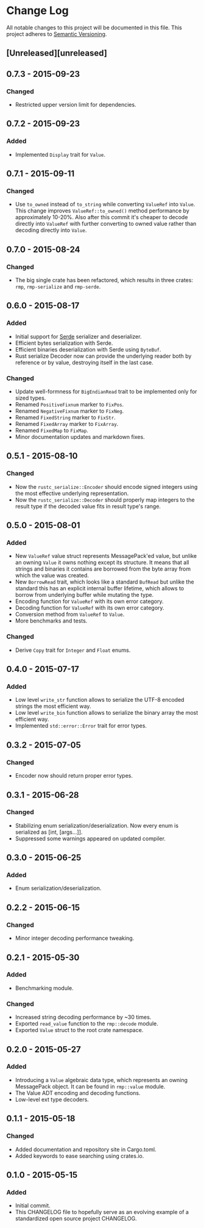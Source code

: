 # Change Log
All notable changes to this project will be documented in this file.
This project adheres to [Semantic Versioning](http://semver.org/).

## [Unreleased][unreleased]

## 0.7.3 - 2015-09-23
### Changed
- Restricted upper version limit for dependencies.

## 0.7.2 - 2015-09-23
### Added
- Implemented `Display` trait for `Value`.

## 0.7.1 - 2015-09-11
### Changed
- Use `to_owned` instead of `to_string` while converting `ValueRef` into `Value`.
  This change improves `ValueRef::to_owned()` method performance by approximately 10-20%.
  Also after this commit it's cheaper to decode directly into `ValueRef` with further converting to owned value rather
  than decoding directly into `Value`.

## 0.7.0 - 2015-08-24
### Changed
- The big single crate has been refactored, which results in three crates: `rmp`, `rmp-serialize` and `rmp-serde`.

## 0.6.0 - 2015-08-17
### Added
- Initial support for [Serde](https://github.com/serde-rs/serde) serializer and deserializer.
- Efficient bytes serialization with Serde.
- Efficient binaries deserialization with Serde using `ByteBuf`.
- Rust serialize Decoder now can provide the underlying reader both by reference or by value, destroying itself in the
  last case.

### Changed
- Update well-formness for `BigEndianRead` trait to be implemented only for sized types.
- Renamed `PositiveFixnum` marker to `FixPos`.
- Renamed `NegativeFixnum` marker to `FixNeg`.
- Renamed `FixedString` marker to `FixStr`.
- Renamed `FixedArray` marker to `FixArray`.
- Renamed `FixedMap` to `FixMap`.
- Minor documentation updates and markdown fixes.

## 0.5.1 - 2015-08-10
### Changed
- Now the `rustc_serialize::Encoder` should encode signed integers using the most effective underlying representation.
- Now the `rustc_serialize::Decoder` should properly map integers to the result type if the decoded value fits in
  result type's range.

## 0.5.0 - 2015-08-01
### Added
- New `ValueRef` value struct represents MessagePack'ed value, but unlike an owning `Value` it owns nothing except its
  structure. It means that all strings and binaries it contains are borrowed from the byte array from which the value
  was created.
- New `BorrowRead` trait, which looks like a standard `BufRead` but unlike the standard this has an explicit internal
  buffer lifetime, which allows to borrow from underlying buffer while mutating the type.
- Encoding function for `ValueRef` with its own error category.
- Decoding function for `ValueRef` with its own error category.
- Conversion method from `ValueRef` to `Value`.
- More benchmarks and tests.

### Changed
- Derive `Copy` trait for `Integer` and `Float` enums.

## 0.4.0 - 2015-07-17
### Added
- Low level `write_str` function allows to serialize the UTF-8 encoded strings the most efficient way.
- Low level `write_bin` function allows to serialize the binary array the most efficient way.
- Implemented `std::error::Error` trait for error types.

## 0.3.2 - 2015-07-05
### Changed
- Encoder now should return proper error types.

## 0.3.1 - 2015-06-28
### Changed
- Stabilizing enum serialization/deserialization. Now every enum is serialized as [int, [args...]].
- Suppressed some warnings appeared on updated compiler.

## 0.3.0 - 2015-06-25
### Added
- Enum serialization/deserialization.

## 0.2.2 - 2015-06-15
### Changed
- Minor integer decoding performance tweaking.

## 0.2.1 - 2015-05-30
### Added
 - Benchmarking module.

### Changed
- Increased string decoding performance by ~30 times.
- Exported `read_value` function to the `rmp::decode` module.
- Exported `Value` struct to the root crate namespace.

## 0.2.0 - 2015-05-27
### Added
- Introducing a `Value` algebraic data type, which represents an owning MessagePack object. It can
  be found in `rmp::value` module.
- The Value ADT encoding and decoding functions.
- Low-level ext type decoders.

## 0.1.1 - 2015-05-18
### Changed
- Added documentation and repository site in Cargo.toml.
- Added keywords to ease searching using crates.io.

## 0.1.0 - 2015-05-15
### Added
- Initial commit.
- This CHANGELOG file to hopefully serve as an evolving example of a standardized open source
  project CHANGELOG.
